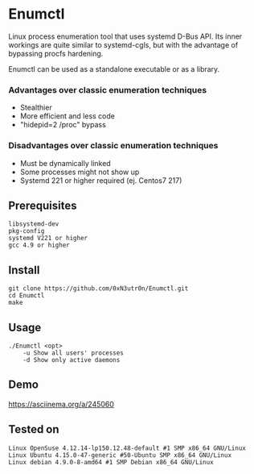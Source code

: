 # Enumctl
Linux process enumeration tool that uses systemd D-Bus API. Its inner 
workings are quite similar to systemd-cgls, but with the advantage of bypassing procfs hardening.

Enumctl can be used as a standalone executable or as a library.

 ### Advantages over classic enumeration techniques
 * Stealthier
 * More efficient and less code
 * "hidepid=2 /proc" bypass
 
 ### Disadvantages over classic enumeration techniques
 * Must be dynamically linked
 * Some processes might not show up
 * Systemd 221 or higher required (ej. Centos7 217)

## Prerequisites
```
libsystemd-dev
pkg-config
systemd V221 or higher
gcc 4.9 or higher
```

## Install
 ``` 
 git clone https://github.com/0xN3utr0n/Enumctl.git
 cd Enumctl
 make 
 ```
 
 ## Usage
 ```
 ./Enumctl <opt>            
	 -u Show all users' processes            
	 -d Show only active daemons
 ```
## Demo
https://asciinema.org/a/245060
## Tested on
```
Linux OpenSuse 4.12.14-lp150.12.48-default #1 SMP x86_64 GNU/Linux    
Linux Ubuntu 4.15.0-47-generic #50-Ubuntu SMP x86_64 GNU/Linux         
Linux debian 4.9.0-8-amd64 #1 SMP Debian x86_64 GNU/Linux  
